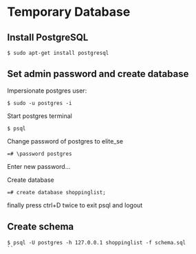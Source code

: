 Temporary Database 
====================

Install PostgreSQL
------------------
```
$ sudo apt-get install postgresql
```

Set admin password and create database
--------------------------------------
Impersionate postgres user:
```
$ sudo -u postgres -i
```
Start postgres terminal
```
$ psql 
```
Change password of postgres to elite_se
```
=# \password postgres
```
Enter new password...  

Create database
```
=# create database shoppinglist;
```

finally press ctrl+D twice to exit psql and logout

Create schema 
-------------
```
$ psql -U postgres -h 127.0.0.1 shoppinglist -f schema.sql 
``